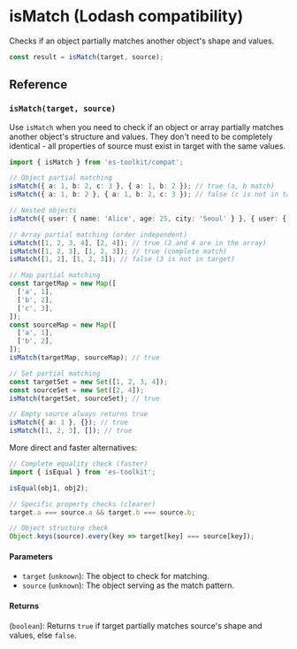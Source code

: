 # isMatch (Lodash compatibility)

Checks if an object partially matches another object's shape and values.

```typescript
const result = isMatch(target, source);
```

## Reference

### `isMatch(target, source)`

Use `isMatch` when you need to check if an object or array partially matches another object's structure and values. They don't need to be completely identical - all properties of source must exist in target with the same values.

```typescript
import { isMatch } from 'es-toolkit/compat';

// Object partial matching
isMatch({ a: 1, b: 2, c: 3 }, { a: 1, b: 2 }); // true (a, b match)
isMatch({ a: 1, b: 2 }, { a: 1, b: 2, c: 3 }); // false (c is not in target)

// Nested objects
isMatch({ user: { name: 'Alice', age: 25, city: 'Seoul' } }, { user: { name: 'Alice', age: 25 } }); // true

// Array partial matching (order independent)
isMatch([1, 2, 3, 4], [2, 4]); // true (2 and 4 are in the array)
isMatch([1, 2, 3], [1, 2, 3]); // true (complete match)
isMatch([1, 2], [1, 2, 3]); // false (3 is not in target)

// Map partial matching
const targetMap = new Map([
  ['a', 1],
  ['b', 2],
  ['c', 3],
]);
const sourceMap = new Map([
  ['a', 1],
  ['b', 2],
]);
isMatch(targetMap, sourceMap); // true

// Set partial matching
const targetSet = new Set([1, 2, 3, 4]);
const sourceSet = new Set([2, 4]);
isMatch(targetSet, sourceSet); // true

// Empty source always returns true
isMatch({ a: 1 }, {}); // true
isMatch([1, 2, 3], []); // true
```

More direct and faster alternatives:

```typescript
// Complete equality check (faster)
import { isEqual } from 'es-toolkit';

isEqual(obj1, obj2);

// Specific property checks (clearer)
target.a === source.a && target.b === source.b;

// Object structure check
Object.keys(source).every(key => target[key] === source[key]);
```

#### Parameters

- `target` (`unknown`): The object to check for matching.
- `source` (`unknown`): The object serving as the match pattern.

#### Returns

(`boolean`): Returns `true` if target partially matches source's shape and values, else `false`.
